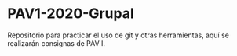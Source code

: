 # PAV1-2020-Grupal
Repositorio para practicar el uso de git y otras herramientas, aquí se realizarán consignas de PAV I.
